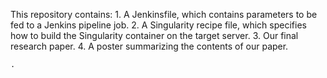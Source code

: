 This repository contains: 
    1. A Jenkinsfile, which contains parameters to be fed to a Jenkins pipeline job.
    2. A Singularity recipe file, which specifies how to build the Singularity container on the target server.
    3. Our final research paper.
    4. A poster summarizing the contents of our paper.
    
    .

